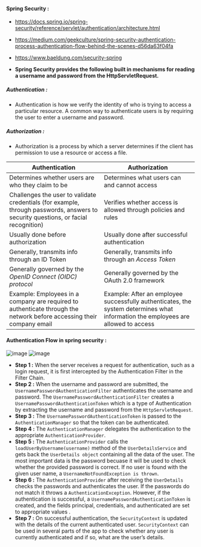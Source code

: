 
#### Spring Security :

 - https://docs.spring.io/spring-security/reference/servlet/authentication/architecture.html
 - https://medium.com/geekculture/spring-security-authentication-process-authentication-flow-behind-the-scenes-d56da63f04fa
 - https://www.baeldung.com/security-spring


 - <strong>Spring Security provides the following built in mechanisms for reading a username and password from the HttpServletRequest.</strong>


##### Authentication : 
 - Authentication is how we verify the identity of who is trying to access a particular resource. A common way to authenticate users is by requiring the user to enter a username and password.
##### Authorization : 
 - Authorization is a process by which a server determines if the client has permission to use a resource or access a file.

<table class="table"><thead>
<tr>
<th><strong>Authentication</strong></th>
<th><strong>Authorization</strong></th>
</tr>
</thead>
<tbody>
<tr>
<td>Determines whether users are who they claim to be</td>
<td>Determines what users can and cannot access</td>
</tr>
<tr>
<td>Challenges the user to validate credentials (for example, through passwords, answers to security questions, or facial recognition)</td>
<td>Verifies whether access is allowed through policies and rules</td>
</tr>
<tr>
<td>Usually done before authorization</td>
<td>Usually done after successful authentication</td>
</tr>
<tr>
<td>Generally, transmits info through an ID Token</td>
<td>Generally, transmits info through an <dfn id="react-containers-DefinitionTooltip-0"><span class="tooltip-portal-underlined-word">Access Token</span></dfn></td>
</tr>
<tr>
<td>Generally governed by the <dfn id="react-containers-DefinitionTooltip-1"><span class="tooltip-portal-underlined-word">OpenID Connect (OIDC) protocol</span></dfn></td>
<td>Generally governed by the OAuth 2.0 framework</td>
</tr>
<tr>
<td>Example: Employees in a company are required to authenticate through the network before accessing their company email</td>
<td>Example: After an employee successfully authenticates, the system determines what information the employees are allowed to access</td>
</tr>
</tbody>
</table>


#### Authentication Flow in spring security : 

![image](https://user-images.githubusercontent.com/31141888/164896664-f02cdb1d-2f33-4ab8-9abd-26acf61aeb55.png)
![image](https://user-images.githubusercontent.com/31141888/164896721-56e4ab72-3640-4c83-8deb-2d68f4563f44.png)


  - <strong>Step 1 :</strong> When the server receives a request for authentication, such as a login request, it is first intercepted by the Authentication Filter in the Filter Chain.
  - <strong>Step 2 :</strong> When the username and password are submitted, the `UsernamePasswordAuthenticationFilter` authenticates the username and password. The `UsernamePasswordAuthenticationFilter` creates a `UsernamePasswordAuthenticationToken` which is a type of Authentication by extracting the username and password from the `HttpServletRequest`.
  - <strong>Step 3 :</strong>  The `UsernamePasswordAuthenticationToken` is passed to the `AuthenticationManager` so that the token can be authenticated.
  - <strong>Step 4 :</strong>  The `AuthenticationManager` delegates the authentication to the appropriate `AuthenticationProvider`. 
  - <strong>Step 5 :</strong> The `AuthenticationProvider` calls the `loadUserByUsername(username)` method of the `UserDetailsService` and gets back the `UserDetails object` containing all the data of the user. The most important data is the password becuase it will be used to check whether the provided password is correct. If no user is found with the given user name, a `UsernameNotFoundException is thrown`.
  - <strong>Step 6 :</strong> The `AuthenticationProvider` after receiving the `UserDetails` checks the passwords and authenticates the user. If the passwords do not match it throws a `AuthenticationException`. However, if the authentication is successful, a `UsernamePasswordAuthenticationToken` is created, and the fields principal, credentials, and authenticated are set to appropriate values .
  - <strong>Step 7 :</strong>  On successful authentication, the `SecurityContext` is updated with the details of the current authenticated user. `SecurityContext` can be used in several parts of the app to check whether any user is currently authenticated and if so, what are the user’s details.
